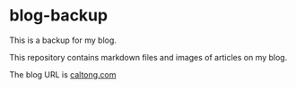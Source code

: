# blog-backup
This is a backup for my blog.

This repository contains markdown files and images of articles on my blog.

The blog URL is [caltong.com](https://caltong.com)